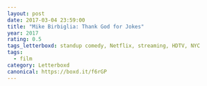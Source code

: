 ```yaml
---
layout: post 
date: 2017-03-04 23:59:00
title: "Mike Birbiglia: Thank God for Jokes"
year: 2017
rating: 0.5
tags_letterboxd: standup comedy, Netflix, streaming, HDTV, NYC
tags:
  - film
category: Letterboxd
canonical: https://boxd.it/f6rGP
---
```

